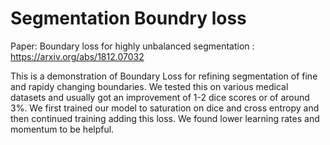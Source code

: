 # Segmentation Boundry loss

Paper: Boundary loss for highly unbalanced segmentation : https://arxiv.org/abs/1812.07032

This is a demonstration of Boundary Loss for refining segmentation of fine and rapidy changing boundaries. We tested this on various medical datasets and usually got an improvement of 1-2 dice scores or of around 3%. We first trained our model to saturation on dice and cross entropy and then continued training adding this loss. We found lower learning rates and momentum to be helpful.
